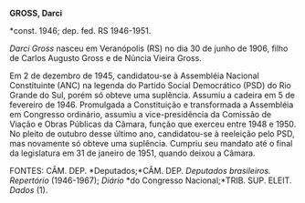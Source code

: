 **GROSS, Darci**

\*const. 1946; dep. fed. RS 1946-1951.

*Darci Gross* nasceu em Veranópolis (RS) no dia 30 de junho de 1906,
filho de Carlos Augusto Gross e de Núncia Vieira Gross.

Em 2 de dezembro de 1945, candidatou-se à Assembléia Nacional
Constituinte (ANC) na legenda do Partido Social Democrático (PSD) do Rio
Grande do Sul, porém só obteve uma suplência. Assumiu a cadeira em 5 de
fevereiro de 1946. Promulgada a Constituição e transformada a Assembléia
em Congresso ordinário, assumiu a vice-presidência da Comissão de Viação
e Obras Públicas da Câmara, função que exerceu entre 1948 e 1950. No
pleito de outubro desse último ano, candidatou-se à reeleição pelo PSD,
mas novamente só obteve uma suplência. Cumpriu seu mandato até o final
da legislatura em 31 de janeiro de 1951, quando deixou a Câmara.

FONTES: CÂM. DEP. *Deputados;*CÂM. DEP. *Deputados brasileiros.
Repertório* (1946-1967); *Diário* *do Congresso Nacional;*TRIB. SUP.
ELEIT. *Dados* (1).

 
